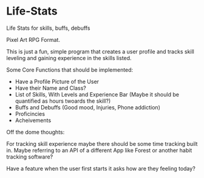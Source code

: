 # Life-Stats
Life Stats for skills, buffs, debuffs


Pixel Art RPG Format. 


This is just a fun, simple program that creates a user profile and tracks skill leveling and gaining experience in the skills listed.

Some Core Functions that should be implemented:

- Have a Profile Picture of the User
- Have their Name and Class?
- List of Skills, With Levels and Experience Bar (Maybe it should be quantified as hours twoards the skill?)
- Buffs and Debuffs (Good mood, Injuries, Phone addiction)
- Proficincies
- Acheivements


Off the dome thoughts: 

For tracking skill experience maybe there should be some time tracking built in. Maybe referring to an API of a different App like Forest or another habit tracking software?

Have a feature when the user first starts it asks how are they feeling today?


